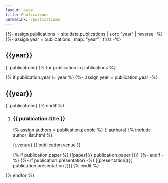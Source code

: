 ```yaml
---
layout: page
title: Publications
permalink: /publications
---
```


{%- assign publications = site.data.publications | sort: "year" | reverse -%}
{%- assign year = publications | map: "year" | first -%}

## {{year}}

{:.publications}
{% for publication in publications %}

{% if publication.year != year %}
{%- assign year = publication.year -%}
## {{year}}

{:.publications}
{% endif %}

  1. ### {{ publication.title }}

     {% assign authors = publication.people %}
     {:.authors}
     {% include author_list.html %}.  

     {:.venue}
     {{ publication.venue }}  

     {% if publication.paper %}
     \[[paper]({{ publication.paper }})\]
     {%- endif -%}
     {%- if publication.presentation -%}
     \[[presentation]({{ publication.presentation }})\]
     {% endif %}

{% endfor %}
